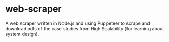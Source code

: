 # web-scraper
A web scraper written in Node.js and using Puppeteer to scrape and download pdfs of the case studies from High Scalability (for learning about system design).

